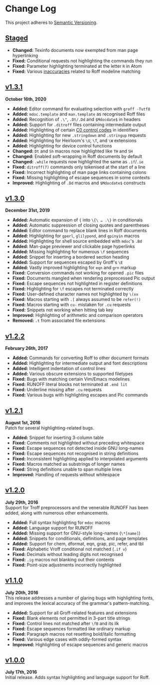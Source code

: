 Change Log
==========

This project adheres to [Semantic Versioning](http://semver.org).


[Staged]
------------------------------------------------------------------------
* __Changed:__ Texinfo documents now exempted from man page hyperlinking
* __Fixed:__ Conditional requests not highlighting the commands they run
* __Fixed:__ Parameter highlighting terminated at the letter `R` in Atom
* __Fixed:__ Various [inaccuracies][1] related to Roff modeline matching

[1]: https://github.com/github/linguist/pull/5271


[v1.3.1]
------------------------------------------------------------------------
**October 16th, 2020**  
* __Added:__ Editor command for evaluating selection with `groff -Tutf8`
* __Added:__ `mdoc.template` and `man.template` as recognised Roff files
* __Added:__ Recognition of `.\"`, `.Dt/.Dd` and `$Mdocdate$` in headers
* __Added:__ Support for `.ditroff` files containing intermediate output
* __Added:__ Highlighting of certain [C0 control codes][] in identifiers
* __Added:__ Highlighting for new `.stringdown` and `.stringup` requests
* __Added:__ Highlighting for Heirloom's `\U`, `\T`, and `\W` extensions
* __Added:__ Highlighting for device control functions
* __Changed:__ `Dt` and `Sh` macros now highlighted like `TH` and `SH`
* __Changed:__ Enabled soft-wrapping in Roff documents by default
* __Changed:__ `.while` requests now highlighted the same as `.if`/`.ie`
* __Fixed:__ `ditroff(7)` commands only tokenised at the start of a line
* __Fixed:__ Incorrect highlighting of man page links containing colons
* __Fixed:__ Missing highlighting of escape sequences in some contexts
* __Improved:__ Highlighting of `.Dd` macros and `$Mdocdate$` constructs


[v1.3.0]
------------------------------------------------------------------------
**December 31st, 2019**  
* __Added:__ Automatic expansion of `{` into `\{\ … .\}` in conditionals
* __Added:__ Automatic suppression of closing quotes and parentheses
* __Added:__ Editor command to replace blank lines in Roff documents
* __Added:__ Highlighting for `gperl`, `glilypond`, and `gpinyin` macros
* __Added:__ Highlighting for shell source embedded with `mdoc`'s `.Bd`
* __Added:__ Man-page previewer and clickable page hyperlinks
* __Added:__ Missing highlighting for numerous `\f` sequences
* __Added:__ Snippet for inserting a bordered section heading
* __Added:__ Support for sequences escaped by Groff's `\E`
* __Added:__ Vastly improved highlighting for `eqn` and `grn` markup
* __Fixed:__ Conversion commands not working for opened `.pic` files
* __Fixed:__ Documents mangled when rendering preprocessed Pic output
* __Fixed:__ Escape sequences not highlighted in register definitions
* __Fixed:__ Highlighting for `\f` escapes not terminated correctly
* __Fixed:__ User-defined character names not highlighted by `\(xx`
* __Fixed:__ Macros starting with `.[` always assumed to be `refer(!)`
* __Fixed:__ Macros starting with `cu-` mistaken for `.cu` requests
* __Fixed:__ Snippets not working when hitting tab key
* __Improved:__ Highlighting of arithmetic and comparison operators
* __Removed:__ `.t` from associated file extensions


[v1.2.2]
------------------------------------------------------------------------
**February 26th, 2017**  
* __Added:__ Commands for converting Roff to other document formats
* __Added:__ Highlighting for intermediate output and font descriptions
* __Added:__ Intelligent indentation of control lines
* __Added:__ Various obscure extensions to supported filetypes
* __Fixed:__ Bugs with matching certain Vim/Emacs modelines
* __Fixed:__ RUNOFF literal blocks not terminated at `.end lit`
* __Fixed:__ Underline missing after `.cu` requests
* __Fixed:__ Various bugs with highlighting escapes and Pic commands


[v1.2.1]
------------------------------------------------------------------------
**August 1st, 2016**  
Patch for several highlighting-related bugs.

* __Added:__ Snippet for inserting 3-column table
* __Fixed:__ Comments not highlighted without preceding whitespace
* __Fixed:__ Escape sequences not detected inside GNU long-names
* __Fixed:__ Escape sequences not recognised in string definitions
* __Fixed:__ Inconsistent highlighting applied to interpolated arguments
* __Fixed:__ Macros matched as substrings of longer names
* __Fixed:__ String definitions unable to span multiple lines
* __Improved:__ Handling of requests without whitespace


[v1.2.0]
------------------------------------------------------------------------
**July 29th, 2016**  
Support for Troff preprocessors and the venerable RUNOFF has been added,
along with numerous other enhancements.

* __Added:__ Full syntax highlighting for `mdoc` macros
* __Added:__ Language support for RUNOFF
* __Added:__ Missing support for GNU-style long-names (`\*[name]`)
* __Added:__ Snippets for conditionals, definitions, and page templates
* __Added:__ Support for chem, dformat, eqn, grap, pic, refer, and tbl
* __Fixed:__ Alphabetic Vroff conditional not matched (`.if v`)
* __Fixed:__ Decimals without leading digits not recognised
* __Fixed:__ `.ig` macros not blanking out their contents
* __Fixed:__ Point-size adjustments incorrectly highlighted


[v1.1.0]
------------------------------------------------------------------------
**July 20th, 2016**  
This release addresses a number of glaring bugs with highlighting fonts,
and improves the lexical accuracy of the grammar's pattern-matching.

* __Added:__ Support for all Groff-related features and extensions
* __Fixed:__ Blank elements not permitted in 3-part title strings
* __Fixed:__ Control lines not matched after `\fB` and its ilk
* __Fixed:__ Escape sequences formatted like ordinary markup
* __Fixed:__ Paragraph macros not resetting bold/italic formatting
* __Fixed:__ Various edge cases with oddly-formed syntax
* __Improved:__ Highlighting of escape sequences and generic macros


[v1.0.0]
------------------------------------------------------------------------
**July 17th, 2016**  
Initial release. Adds syntax highlighting and language support for Roff.


[Referenced links]:_____________________________________________________
[C0 control codes]: http://en.wikipedia.org/wiki/C0_and_C1_control_codes
[Staged]: https://github.com/Alhadis/language-roff/compare/v1.3.1...HEAD
[v1.3.1]: https://github.com/Alhadis/language-roff/releases/tag/v1.3.1
[v1.3.0]: https://github.com/Alhadis/language-roff/releases/tag/v1.3.0
[v1.2.2]: https://github.com/Alhadis/language-roff/releases/tag/v1.2.2
[v1.2.1]: https://github.com/Alhadis/language-roff/releases/tag/v1.2.1
[v1.2.0]: https://github.com/Alhadis/language-roff/releases/tag/v1.2.0
[v1.1.0]: https://github.com/Alhadis/language-roff/releases/tag/v1.1.0
[v1.0.0]: https://github.com/Alhadis/language-roff/releases/tag/v1.0.0

